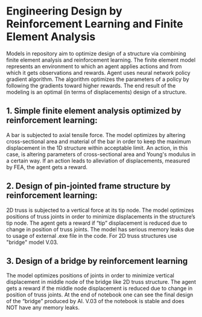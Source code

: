 # Engineering Design by Reinforcement Learning and Finite Element Analysis
Models in repository aim to optimize design of a structure via combining finite element analysis and reinforcement learning. The finite element model represents an environment to which an agent applies actions and from which it gets observations and rewards. Agent uses neural network policy gradient algorithm. The algorithm optimizes the parameters of a policy by following the gradients toward higher rewards. The end result of the modeling is an optimal (in terms of displacements) design of a structure.

## 1. Simple finite element analysis optimized by reinforcement learning: 

  A bar is subjected to axial tensile force. The model optimizes by altering cross-sectional area and material of the bar in order to keep the maximum displacement in the 1D structure within acceptable limit.  An action, in this case, is altering parameters of cross-sectional area and Young's modulus in a certain way.  If an action leads to alleviation of displacements, measured by FEA, the agent gets a reward.


## 2. Design of pin-jointed frame structure by reinforcement learning:
  
  2D truss is subjected to a vertical force at its tip node. The model optimizes positions of truss joints in order to minimize displacements in the structure’s tip node. The agent gets a reward if “tip” displacement is reduced due to change in position of truss joints. The model has serious memory leaks due to usage of external .exe file in the code. For 2D truss structures use "bridge" model V.03. 


## 3. Design of a bridge by reinforcement learning

  The model optimizes positions of joints in order to minimize vertical displacement in middle node of the bridge like 2D truss structure. The agent gets a reward if the middle node displacement is reduced due to change in position of truss joints. At the end of notebook one can see the final design of the “bridge” produced by AI. V.03 of the notebook is stable and does NOT have any memory leaks.
